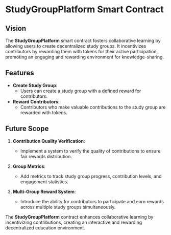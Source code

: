 # StudyGroupPlatform Smart Contract

## Vision

The **StudyGroupPlatform** smart contract fosters collaborative learning by allowing users to create decentralized study groups. It incentivizes contributors by rewarding them with tokens for their active participation, promoting an engaging and rewarding environment for knowledge-sharing.

## Features

- **Create Study Group**:
  - Users can create a study group with a defined reward for contributors.
- **Reward Contributors**:
  - Contributors who make valuable contributions to the study group are rewarded with tokens.

## Future Scope

1. **Contribution Quality Verification**:

   - Implement a system to verify the quality of contributions to ensure fair rewards distribution.

2. **Group Metrics**:

   - Add metrics to track study group progress, contribution levels, and engagement statistics.

3. **Multi-Group Reward System**:
   - Introduce the ability for contributors to participate and earn rewards across multiple study groups simultaneously.

The **StudyGroupPlatform** contract enhances collaborative learning by incentivizing contributions, creating an interactive and rewarding decentralized education environment.
